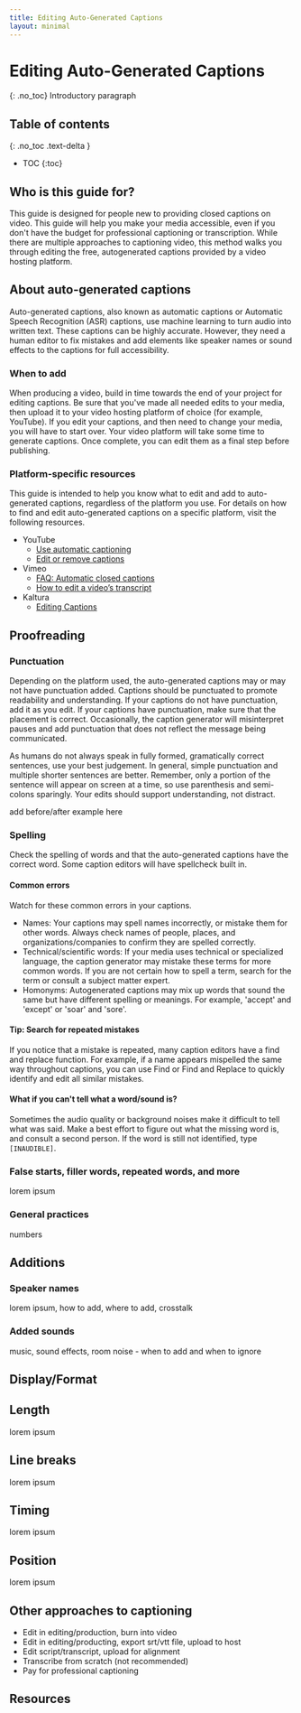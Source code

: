 ```yaml
---
title: Editing Auto-Generated Captions
layout: minimal
---
```

# Editing Auto-Generated Captions
{: .no_toc}
Introductory paragraph

## Table of contents
{: .no_toc .text-delta }
- TOC
{:toc}

## Who is this guide for?
This guide is designed for people new to providing closed captions on video. This guide will help you make your media accessible, even if you don't have the budget for professional captioning or transcription. While there are multiple approaches to captioning video, this method walks you through editing the free, autogenerated captions provided by a video hosting platform.

## About auto-generated captions
Auto-generated captions, also known as automatic captions or Automatic Speech Recognition (ASR) captions, use machine learning to turn audio into written text. These captions can be highly accurate. However, they need a human editor to fix mistakes and add elements like speaker names or sound effects to the captions for full accessibility. 

### When to add
When producing a video, build in time towards the end of your project for editing captions. Be sure that you've made all needed edits to your media, then upload it to your video hosting platform of choice (for example, YouTube). If you edit your captions, and then need to change your media, you will have to start over. Your video platform will take some time to generate captions. Once complete, you can edit them as a final step before publishing.

### Platform-specific resources
This guide is intended to help you know what to edit and add to auto-generated captions, regardless of the platform you use. For details on how to find and edit auto-generated captions on a specific platform, visit the following resources.
- YouTube
	- [Use automatic captioning](https://support.google.com/youtube/answer/6373554)
	- [Edit or remove captions](https://support.google.com/youtube/answer/2734705)
- Vimeo
	- [FAQ: Automatic closed captions](https://help.vimeo.com/hc/en-us/articles/21958502961937-FAQ-Automatic-closed-captions)
	- [How to edit a video’s transcript](https://help.vimeo.com/hc/en-us/articles/21957175810193-How-to-edit-a-video-s-transcript)
- Kaltura
	- [Editing Captions](https://knowledge.kaltura.com/help/editing-captions-reach-v2) 

## Proofreading
### Punctuation
Depending on the platform used, the auto-generated captions may or may not have punctuation added. Captions should be punctuated to promote readability and understanding. If your captions do not have punctuation, add it as you edit. If your captions have punctuation, make sure that the placement is correct. Occasionally, the caption generator will misinterpret pauses and add punctuation that does not reflect the message being communicated.

As humans do not always speak in fully formed, gramatically correct sentences, use your best judgement. In general, simple punctuation and multiple shorter sentences are better. Remember, only a portion of the sentence will appear on screen at a time, so use parenthesis and semi-colons sparingly. Your edits should support understanding, not distract. 

add before/after example here

### Spelling
Check the spelling of words and that the auto-generated captions have the correct word. Some caption editors will have spellcheck built in.
#### Common errors
Watch for these common errors in your captions.
- Names: Your captions may spell names incorrectly, or mistake them for other words. Always check names of people, places, and organizations/companies to confirm they are spelled correctly.
- Technical/scientific words: If your media uses technical or specialized language, the caption generator may mistake these terms for more common words. If you are not certain how to spell a term, search for the term or consult a subject matter expert.
- Homonyms: Autogenerated captions may mix up words that sound the same but have different spelling or meanings. For example, 'accept' and 'except' or 'soar' and 'sore'. 

#### Tip: Search for repeated mistakes
If you notice that a mistake is repeated, many caption editors have a find and replace function. For example, if a name appears mispelled the same way throughout captions, you can use Find or Find and Replace to quickly identify and edit all similar mistakes.

#### What if you can't tell what a word/sound is?
Sometimes the audio quality or background noises make it difficult to tell what was said. Make a best effort to figure out what the missing word is, and consult a second person. If the word is still not identified, type `[INAUDIBLE]`.

### False starts, filler words, repeated words, and more
lorem ipsum
### General practices
numbers

## Additions
### Speaker names
lorem ipsum, how to add, where to add, crosstalk

### Added sounds
music, sound effects, room noise - when to add and when to ignore

## Display/Format

## Length
lorem ipsum

## Line breaks
lorem ipsum

## Timing
lorem ipsum

## Position
lorem ipsum

## Other approaches to captioning
- Edit in editing/production, burn into video
- Edit in editing/producting, export srt/vtt file, upload to host
- Edit script/transcript, upload for alignment
- Transcribe from scratch (not recommended)
- Pay for professional captioning

## Resources

